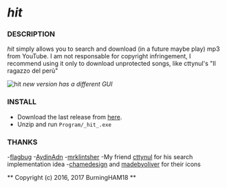 ﻿# _hit_




### DESCRIPTION 

_hit_ simply allows you to search and download (in a future maybe play) mp3 from YouTube.
I am not responsable for copyright infringement, I recommend using it only to download unprotected songs, like cttynul's "Il ragazzo del perù" 

![_hit_](http://i.imgur.com/wnObExE.png)
*new version has a different GUI*

### INSTALL 

- Download the last release from [here](https://github.com/BurningHAM18/hit).
- Unzip and run 
`
Program/_hit_.exe
`
  


### THANKS 

-[flagbug](https://github.com/flagbug/YoutubeExtractor)
-[AydinAdn](https://github.com/AydinAdn/MediaToolkit)
-[mrklintsher](https://github.com/mrklintscher/YoutubeSearch)
-My friend [cttynul](https://github.com/cttynul) for his search implementation idea
-[chamedesign](https://www.iconfinder.com/chamedesign) and [madebyoliver](http://www.flaticon.com/authors/madebyoliver) for their icons

** Copyright (c) 2016, 2017 BurningHAM18  **
